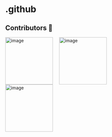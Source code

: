 # .github


## Contributors 🦸

[//]: contributor-faces

<!-- ALL-CONTRIBUTORS-LIST:START - Do not remove or modify this section -->
<!-- prettier-ignore-start -->
<!-- markdownlint-disable -->
<div style="display: flex; flex-wrap: wrap; justify-content: space-between; width: 320px;">
<a href="https://www.automq.com">
    <img alt="image" src="https://github.com/user-attachments/assets/2f2822d7-858b-48fc-975b-4ebe1f596971" width="150" />
</a> 
<a href="https://www.automq.com">
    <img alt="image" src="https://github.com/user-attachments/assets/2f2822d7-858b-48fc-975b-4ebe1f596971" width="150" />
</a> 
<a href="https://www.automq.com">
    <img alt="image" src="https://github.com/user-attachments/assets/3f2e0f40-30d7-4734-89b2-892a68595303" width="150" height="150"/>
</a> 
</div>
<!-- markdownlint-restore -->
<!-- prettier-ignore-end -->


